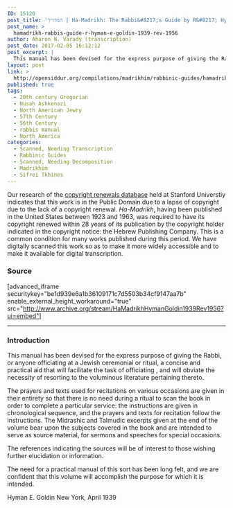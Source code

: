 ```yaml
---
ID: 15120
post_title: 'המדריך | Ha-Madrikh: The Rabbi&#8217;s Guide by R&#8217; Hyman E. Goldin (1939, rev. 1956)'
post_name: >
  hamadrikh-rabbis-guide-r-hyman-e-goldin-1939-rev-1956
author: Aharon N. Varady (transcription)
post_date: 2017-02-05 16:12:12
post_excerpt: |
  This manual has been devised for the express purpose of giving the Rabbi, or anyone officiating at a Jewish ceremonial or ritual, a concise and practical aid that will facilitate the task of officiating , and will obviate the necessity of resorting to the voluminous literature pertaining thereto.
layout: post
link: >
  http://opensiddur.org/compilations/madrikhim/rabbinic-guides/hamadrikh-rabbis-guide-r-hyman-e-goldin-1939-rev-1956/
published: true
tags:
  - 20th century Gregorian
  - Nusaḥ Ashkenazi
  - North American Jewry
  - 57th Century
  - 56th Century
  - rabbis manual
  - North America
categories:
  - Scanned, Needing Transcription
  - Rabbinic Guides
  - Scanned, Needing Decomposition
  - Madrikhim
  - Sifrei Tkhines
---
```

Our research of the <a href="http://collections.stanford.edu/copyrightrenewals/">copyright renewals database</a> held at Stanford Universtiy indicates that this work is in the Public Domain due to a lapse of copyright due to the lack of a copyright renewal. <em>Ha-Madrikh</em>, having been published in the United States between 1923 and 1963, was required to have its copyright renewed within 28 years of its publication by the copyright holder indicated in the copyright notice: the Hebrew Publishing Company. This is a common condition for many works published during this period. We have digitally scanned this work so as to make it more widely accessible and to make it available for digital transcription.

<h3>Source</h3>

[advanced_iframe securitykey="be1d939e6a1b36109171c7d5503b34cf9147aa7b" enable_external_height_workaround="true" src="http://www.archive.org/stream/HaMadrikhHymanGoldin1939Rev1956?ui=embed"]

<hr />

<div class="english">
<h3>Introduction</h3>

This manual has been devised for the express purpose of giving the Rabbi, or anyone officiating at a Jewish ceremonial or ritual, a concise and practical aid that will facilitate the task of officiating , and will obviate the necessity of resorting to the voluminous literature pertaining thereto. 

The prayers and texts used for recitations on various occasions are given in their entirety so that there is no need during a ritual to scan the book in order to complete a particular service: the instructions are given in chronological sequence, and the prayers and texts for recitation follow the instructions. The Midrashic and Talmudic excerpts given at the end of the volume bear upon the subjects covered in the book and are intended to serve as source material, for sermons and speeches for special occasions. 

The references indicating the sources will be of interest to those wishing further elucidation or information. 

The need for a practical manual of this sort has been long felt, and we are confident that this volume will accomplish the purpose for which it is intended. 

Hyman E. Goldin 
New York, April 1939 
</div>